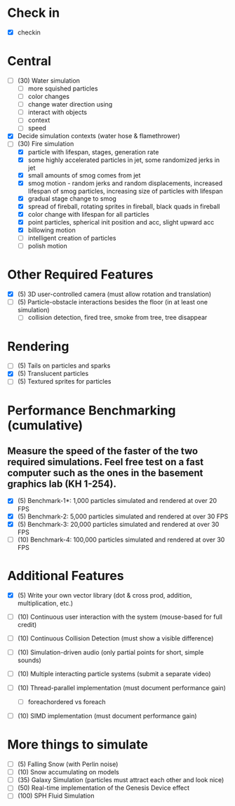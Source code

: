 # Check in
- [x] checkin

# Central
- [ ] (30) Water simulation
    - [ ] more squished particles
    - [ ] color changes
    - [ ] change water direction using
    - [ ] interact with objects
    - [ ] context
    - [ ] speed
- [x] Decide simulation contexts (water hose & flamethrower)
- [ ] (30) Fire simulation
    - [x] particle with lifespan, stages, generation rate
    - [x] some highly accelerated particles in jet, some randomized jerks in jet
    - [x] small amounts of smog comes from jet
    - [x] smog motion - random jerks and random displacements, increased lifespan of smog particles, increasing size of particles with lifespan
    - [x] gradual stage change to smog
    - [x] spread of fireball, rotating sprites in fireball, black quads in fireball
    - [x] color change with lifespan for all particles
    - [x] point particles, spherical init position and acc,  slight upward acc
    - [x] billowing motion
    - [ ] intelligent creation of particles
    - [ ] polish motion
 
# Other Required Features 
- [x] (5) 3D user-controlled camera (must allow rotation and translation) 
- [ ] (5) Particle-obstacle interactions besides the floor (in at least one simulation) 
    - [ ] collision detection, fired tree, smoke from tree, tree disappear
 
# Rendering 
- [ ] (5) Tails on particles and sparks
- [x] (5) Translucent particles
- [ ] (5) Textured sprites for particles
 
# Performance Benchmarking (cumulative) 
## Measure the speed of the faster of the two required simulations. Feel free test on a fast  computer such as the ones in the basement graphics lab (KH 1-254).  
- [x] (5) Benchmark-1*: 1,000 particles simulated and rendered at over 20 FPS 
- [x] (5) Benchmark-2: 5,000 particles simulated and rendered at over 30 FPS 
- [x] (5) Benchmark-3: 20,000 particles simulated and rendered at over 30 FPS 
- [ ] (10) Benchmark-4: 100,000 particles simulated and rendered at over 30 FPS 
 
# Additional Features
- [x] (5) Write your own vector library (dot & cross prod, addition, multiplication, etc.) 
- [ ] (10) Continuous user interaction with the system (mouse-based for full credit) 
- [ ] (10) Continuous Collision Detection (must show a visible difference) 
- [ ] (10) Simulation-driven audio (only partial points for short, simple sounds) 

- [ ] (10) Multiple interacting particle systems (submit a separate video) 
- [ ] (10) Thread-parallel implementation (must document performance gain)
    - [ ] foreachordered vs foreach
- [ ] (10) SIMD implementation (must document performance gain) 
 
# More things to simulate 
- [ ] (5) Falling Snow (with Perlin noise) 
- [ ] (10) Snow accumulating on models 
- [ ] (35) Galaxy Simulation (particles must attract each other and look nice) 
- [ ] (50) Real-time implementation of the Genesis Device effect  
- [ ] (100) SPH Fluid Simulation 
